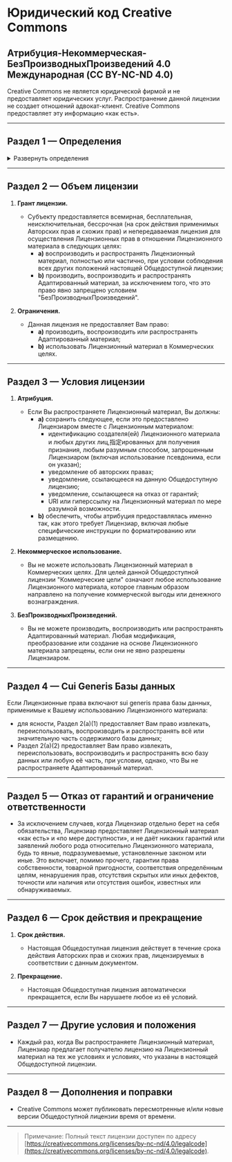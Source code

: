 # Юридический код Creative Commons
## Атрибуция-Некоммерческая-БезПроизводныхПроизведений 4.0 Международная (CC BY-NC-ND 4.0)

Creative Commons не является юридической фирмой и не предоставляет юридических услуг. Распространение данной лицензии не создает отношений адвокат-клиент. Creative Commons предоставляет эту информацию «как есть».

---

## Раздел 1 — Определения

<details>
<summary>Развернуть определения</summary>

- **Лицензия адаптера** означает лицензию, которую Вы применяете к своим Авторским правам и схожим правам в своих вкладах в Адаптированный материал в соответствии с условиями настоящей Общедоступной лицензии.

- **Адаптированный материал** означает материал, подпадающий под Авторские права и схожие права, который основан или производен от Лицензионного материала, где Лицензионный материал был переведен, изменен, упорядочен, преобразован или иным образом модифицирован таким образом, что требует разрешения согласно Авторским правам и схожим правам Лицензиара. Это включает любые изменения, которые создают производное произведение.

- **Авторские права и схожие права** означают авторские права и/или схожие права, тесно связанные с авторскими правами, включая, помимо прочего, права на исполнение, трансляцию, звукозапись и sui generis базы данных, независимо от того, как эти права обозначены или классифицируются.

- **Эффективные технологические меры** означают такие меры, которые без надлежащего разрешения не могут быть обойдены в соответствии с законами, выполняющими обязательства Статьи 11 Договора ВОИС об авторском праве, принятого 20 декабря 1996 года, и/или аналогичных международных соглашений.
</details>

---

## Раздел 2 — Объем лицензии

1. **Грант лицензии.**
   - Субъекту предоставляется всемирная, бесплательная, неисключительная, бессрочная (на срок действия применимых Авторских прав и схожих прав) и непередаваемая лицензия для осуществления Лицензионных прав в отношении Лицензионного материала в следующих целях:
     - **a)** воспроизводить и распространять Лицензионный материал, полностью или частично, при условии соблюдения всех других положений настоящей Общедоступной лицензии;
     - **b)** производить, воспроизводить и распространять Адаптированный материал, за исключением того, что это право явно запрещено условием "БезПроизводныхПроизведений".

2. **Ограничения.**
   - Данная лицензия не предоставляет Вам право:
     - **a)** производить, воспроизводить или распространять Адаптированный материал;
     - **b)** использовать Лицензионный материал в Коммерческих целях.

---

## Раздел 3 — Условия лицензии

1. **Атрибуция.**
   - Если Вы распространяете Лицензионный материал, Вы должны:
     - **a)** сохранить следующее, если это предоставлено Лицензиаром вместе с Лицензионным материалом:
       - идентификацию создателя(ей) Лицензионного материала и любых других лиц,指定ированных для получения признания, любым разумным способом, запрошенным Лицензиаром (включая использование псевдонима, если он указан);
       - уведомление об авторских правах;
       - уведомление, ссылающееся на данную Общедоступную лицензию;
       - уведомление, ссылающееся на отказ от гарантий;
       - URI или гиперссылку на Лицензионный материал по мере разумной возможности.
     - **b)** обеспечить, чтобы атрибуция предоставлялась именно так, как этого требует Лицензиар, включая любые специфические инструкции по форматированию или размещению.

2. **Некоммерческое использование.**
   - Вы не можете использовать Лицензионный материал в Коммерческих целях. Для целей данной Общедоступной лицензии "Коммерческие цели" означают любое использование Лицензионного материала, которое главным образом направлено на получение коммерческой выгоды или денежного вознаграждения.

3. **БезПроизводныхПроизведений.**
   - Вы не можете производить, воспроизводить или распространять Адаптированный материал. Любая модификация, преобразование или создание на основе Лицензионного материала запрещены, если они не явно разрешены Лицензиаром.

---

## Раздел 4 — Сui Generis Базы данных

Если Лицензионные права включают sui generis права базы данных, применимые к Вашему использованию Лицензионного материала:
- для ясности, Раздел 2(a)(1) предоставляет Вам право извлекать, переиспользовать, воспроизводить и распространять всё или значительную часть содержимого базы данных;
- Раздел 2(a)(2) предоставляет Вам право извлекать, переиспользовать, воспроизводить и распространять всю базу данных или любую её часть, при условии, однако, что Вы не распространяете Адаптированный материал.

---

## Раздел 5 — Отказ от гарантий и ограничение ответственности

- За исключением случаев, когда Лицензиар отдельно берет на себя обязательства, Лицензиар предоставляет Лицензионный материал «как есть» и «по мере доступности», и не даёт никаких гарантий или заявлений любого рода относительно Лицензионного материала, будь то явные, подразумеваемые, установленные законом или иные. Это включает, помимо прочего, гарантии права собственности, товарной пригодности, соответствия определённым целям, ненарушения прав, отсутствия скрытых или иных дефектов, точности или наличия или отсутствия ошибок, известных или обнаруживаемых.

---

## Раздел 6 — Срок действия и прекращение

1. **Срок действия.**
   - Настоящая Общедоступная лицензия действует в течение срока действия Авторских прав и схожих прав, лицензируемых в соответствии с данным документом.

2. **Прекращение.**
   - Настоящая Общедоступная лицензия автоматически прекращается, если Вы нарушаете любое из её условий.

---

## Раздел 7 — Другие условия и положения

- Каждый раз, когда Вы распространяете Лицензионный материал, Лицензиар предлагает получателю лицензию на Лицензионный материал на тех же условиях и условиях, что указаны в настоящей Общедоступной лицензии.

---

## Раздел 8 — Дополнения и поправки

- Creative Commons может публиковать пересмотренные и/или новые версии Общедоступной лицензии время от времени.

---

> Примечание: Полный текст лицензии доступен по адресу [https://creativecommons.org/licenses/by-nc-nd/4.0/legalcode](https://creativecommons.org/licenses/by-nc-nd/4.0/legalcode).
